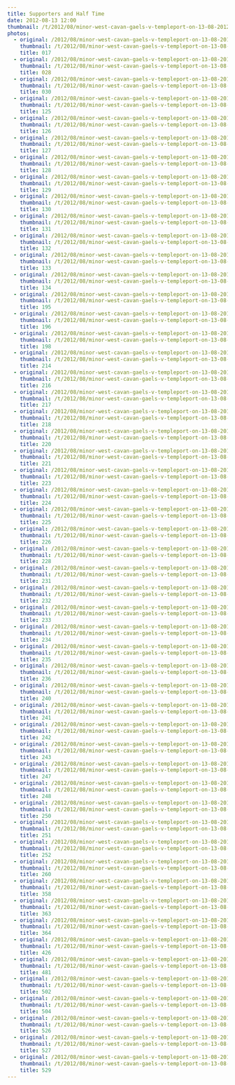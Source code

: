 ```yaml
---
title: Supporters and Half Time
date: 2012-08-13 12:00
thumbnail: /t/2012/08/minor-west-cavan-gaels-v-templeport-on-13-08-2012/supporters-and-half-time/017.jpg
photos:
  - original: /2012/08/minor-west-cavan-gaels-v-templeport-on-13-08-2012/supporters-and-half-time/017.jpg
    thumbnail: /t/2012/08/minor-west-cavan-gaels-v-templeport-on-13-08-2012/supporters-and-half-time/017.jpg
    title: 017
  - original: /2012/08/minor-west-cavan-gaels-v-templeport-on-13-08-2012/supporters-and-half-time/028.jpg
    thumbnail: /t/2012/08/minor-west-cavan-gaels-v-templeport-on-13-08-2012/supporters-and-half-time/028.jpg
    title: 028
  - original: /2012/08/minor-west-cavan-gaels-v-templeport-on-13-08-2012/supporters-and-half-time/030.jpg
    thumbnail: /t/2012/08/minor-west-cavan-gaels-v-templeport-on-13-08-2012/supporters-and-half-time/030.jpg
    title: 030
  - original: /2012/08/minor-west-cavan-gaels-v-templeport-on-13-08-2012/supporters-and-half-time/125.jpg
    thumbnail: /t/2012/08/minor-west-cavan-gaels-v-templeport-on-13-08-2012/supporters-and-half-time/125.jpg
    title: 125
  - original: /2012/08/minor-west-cavan-gaels-v-templeport-on-13-08-2012/supporters-and-half-time/126.jpg
    thumbnail: /t/2012/08/minor-west-cavan-gaels-v-templeport-on-13-08-2012/supporters-and-half-time/126.jpg
    title: 126
  - original: /2012/08/minor-west-cavan-gaels-v-templeport-on-13-08-2012/supporters-and-half-time/127.jpg
    thumbnail: /t/2012/08/minor-west-cavan-gaels-v-templeport-on-13-08-2012/supporters-and-half-time/127.jpg
    title: 127
  - original: /2012/08/minor-west-cavan-gaels-v-templeport-on-13-08-2012/supporters-and-half-time/128.jpg
    thumbnail: /t/2012/08/minor-west-cavan-gaels-v-templeport-on-13-08-2012/supporters-and-half-time/128.jpg
    title: 128
  - original: /2012/08/minor-west-cavan-gaels-v-templeport-on-13-08-2012/supporters-and-half-time/129.jpg
    thumbnail: /t/2012/08/minor-west-cavan-gaels-v-templeport-on-13-08-2012/supporters-and-half-time/129.jpg
    title: 129
  - original: /2012/08/minor-west-cavan-gaels-v-templeport-on-13-08-2012/supporters-and-half-time/130.jpg
    thumbnail: /t/2012/08/minor-west-cavan-gaels-v-templeport-on-13-08-2012/supporters-and-half-time/130.jpg
    title: 130
  - original: /2012/08/minor-west-cavan-gaels-v-templeport-on-13-08-2012/supporters-and-half-time/131.jpg
    thumbnail: /t/2012/08/minor-west-cavan-gaels-v-templeport-on-13-08-2012/supporters-and-half-time/131.jpg
    title: 131
  - original: /2012/08/minor-west-cavan-gaels-v-templeport-on-13-08-2012/supporters-and-half-time/132.jpg
    thumbnail: /t/2012/08/minor-west-cavan-gaels-v-templeport-on-13-08-2012/supporters-and-half-time/132.jpg
    title: 132
  - original: /2012/08/minor-west-cavan-gaels-v-templeport-on-13-08-2012/supporters-and-half-time/133.jpg
    thumbnail: /t/2012/08/minor-west-cavan-gaels-v-templeport-on-13-08-2012/supporters-and-half-time/133.jpg
    title: 133
  - original: /2012/08/minor-west-cavan-gaels-v-templeport-on-13-08-2012/supporters-and-half-time/134.jpg
    thumbnail: /t/2012/08/minor-west-cavan-gaels-v-templeport-on-13-08-2012/supporters-and-half-time/134.jpg
    title: 134
  - original: /2012/08/minor-west-cavan-gaels-v-templeport-on-13-08-2012/supporters-and-half-time/195.jpg
    thumbnail: /t/2012/08/minor-west-cavan-gaels-v-templeport-on-13-08-2012/supporters-and-half-time/195.jpg
    title: 195
  - original: /2012/08/minor-west-cavan-gaels-v-templeport-on-13-08-2012/supporters-and-half-time/196.jpg
    thumbnail: /t/2012/08/minor-west-cavan-gaels-v-templeport-on-13-08-2012/supporters-and-half-time/196.jpg
    title: 196
  - original: /2012/08/minor-west-cavan-gaels-v-templeport-on-13-08-2012/supporters-and-half-time/198.jpg
    thumbnail: /t/2012/08/minor-west-cavan-gaels-v-templeport-on-13-08-2012/supporters-and-half-time/198.jpg
    title: 198
  - original: /2012/08/minor-west-cavan-gaels-v-templeport-on-13-08-2012/supporters-and-half-time/214.jpg
    thumbnail: /t/2012/08/minor-west-cavan-gaels-v-templeport-on-13-08-2012/supporters-and-half-time/214.jpg
    title: 214
  - original: /2012/08/minor-west-cavan-gaels-v-templeport-on-13-08-2012/supporters-and-half-time/216.jpg
    thumbnail: /t/2012/08/minor-west-cavan-gaels-v-templeport-on-13-08-2012/supporters-and-half-time/216.jpg
    title: 216
  - original: /2012/08/minor-west-cavan-gaels-v-templeport-on-13-08-2012/supporters-and-half-time/217.jpg
    thumbnail: /t/2012/08/minor-west-cavan-gaels-v-templeport-on-13-08-2012/supporters-and-half-time/217.jpg
    title: 217
  - original: /2012/08/minor-west-cavan-gaels-v-templeport-on-13-08-2012/supporters-and-half-time/218.jpg
    thumbnail: /t/2012/08/minor-west-cavan-gaels-v-templeport-on-13-08-2012/supporters-and-half-time/218.jpg
    title: 218
  - original: /2012/08/minor-west-cavan-gaels-v-templeport-on-13-08-2012/supporters-and-half-time/220.jpg
    thumbnail: /t/2012/08/minor-west-cavan-gaels-v-templeport-on-13-08-2012/supporters-and-half-time/220.jpg
    title: 220
  - original: /2012/08/minor-west-cavan-gaels-v-templeport-on-13-08-2012/supporters-and-half-time/221.jpg
    thumbnail: /t/2012/08/minor-west-cavan-gaels-v-templeport-on-13-08-2012/supporters-and-half-time/221.jpg
    title: 221
  - original: /2012/08/minor-west-cavan-gaels-v-templeport-on-13-08-2012/supporters-and-half-time/223.jpg
    thumbnail: /t/2012/08/minor-west-cavan-gaels-v-templeport-on-13-08-2012/supporters-and-half-time/223.jpg
    title: 223
  - original: /2012/08/minor-west-cavan-gaels-v-templeport-on-13-08-2012/supporters-and-half-time/224.jpg
    thumbnail: /t/2012/08/minor-west-cavan-gaels-v-templeport-on-13-08-2012/supporters-and-half-time/224.jpg
    title: 224
  - original: /2012/08/minor-west-cavan-gaels-v-templeport-on-13-08-2012/supporters-and-half-time/225.jpg
    thumbnail: /t/2012/08/minor-west-cavan-gaels-v-templeport-on-13-08-2012/supporters-and-half-time/225.jpg
    title: 225
  - original: /2012/08/minor-west-cavan-gaels-v-templeport-on-13-08-2012/supporters-and-half-time/226.jpg
    thumbnail: /t/2012/08/minor-west-cavan-gaels-v-templeport-on-13-08-2012/supporters-and-half-time/226.jpg
    title: 226
  - original: /2012/08/minor-west-cavan-gaels-v-templeport-on-13-08-2012/supporters-and-half-time/228.jpg
    thumbnail: /t/2012/08/minor-west-cavan-gaels-v-templeport-on-13-08-2012/supporters-and-half-time/228.jpg
    title: 228
  - original: /2012/08/minor-west-cavan-gaels-v-templeport-on-13-08-2012/supporters-and-half-time/231.jpg
    thumbnail: /t/2012/08/minor-west-cavan-gaels-v-templeport-on-13-08-2012/supporters-and-half-time/231.jpg
    title: 231
  - original: /2012/08/minor-west-cavan-gaels-v-templeport-on-13-08-2012/supporters-and-half-time/232.jpg
    thumbnail: /t/2012/08/minor-west-cavan-gaels-v-templeport-on-13-08-2012/supporters-and-half-time/232.jpg
    title: 232
  - original: /2012/08/minor-west-cavan-gaels-v-templeport-on-13-08-2012/supporters-and-half-time/233.jpg
    thumbnail: /t/2012/08/minor-west-cavan-gaels-v-templeport-on-13-08-2012/supporters-and-half-time/233.jpg
    title: 233
  - original: /2012/08/minor-west-cavan-gaels-v-templeport-on-13-08-2012/supporters-and-half-time/234.jpg
    thumbnail: /t/2012/08/minor-west-cavan-gaels-v-templeport-on-13-08-2012/supporters-and-half-time/234.jpg
    title: 234
  - original: /2012/08/minor-west-cavan-gaels-v-templeport-on-13-08-2012/supporters-and-half-time/235.jpg
    thumbnail: /t/2012/08/minor-west-cavan-gaels-v-templeport-on-13-08-2012/supporters-and-half-time/235.jpg
    title: 235
  - original: /2012/08/minor-west-cavan-gaels-v-templeport-on-13-08-2012/supporters-and-half-time/236.jpg
    thumbnail: /t/2012/08/minor-west-cavan-gaels-v-templeport-on-13-08-2012/supporters-and-half-time/236.jpg
    title: 236
  - original: /2012/08/minor-west-cavan-gaels-v-templeport-on-13-08-2012/supporters-and-half-time/240.jpg
    thumbnail: /t/2012/08/minor-west-cavan-gaels-v-templeport-on-13-08-2012/supporters-and-half-time/240.jpg
    title: 240
  - original: /2012/08/minor-west-cavan-gaels-v-templeport-on-13-08-2012/supporters-and-half-time/241.jpg
    thumbnail: /t/2012/08/minor-west-cavan-gaels-v-templeport-on-13-08-2012/supporters-and-half-time/241.jpg
    title: 241
  - original: /2012/08/minor-west-cavan-gaels-v-templeport-on-13-08-2012/supporters-and-half-time/242.jpg
    thumbnail: /t/2012/08/minor-west-cavan-gaels-v-templeport-on-13-08-2012/supporters-and-half-time/242.jpg
    title: 242
  - original: /2012/08/minor-west-cavan-gaels-v-templeport-on-13-08-2012/supporters-and-half-time/243.jpg
    thumbnail: /t/2012/08/minor-west-cavan-gaels-v-templeport-on-13-08-2012/supporters-and-half-time/243.jpg
    title: 243
  - original: /2012/08/minor-west-cavan-gaels-v-templeport-on-13-08-2012/supporters-and-half-time/247.jpg
    thumbnail: /t/2012/08/minor-west-cavan-gaels-v-templeport-on-13-08-2012/supporters-and-half-time/247.jpg
    title: 247
  - original: /2012/08/minor-west-cavan-gaels-v-templeport-on-13-08-2012/supporters-and-half-time/248.jpg
    thumbnail: /t/2012/08/minor-west-cavan-gaels-v-templeport-on-13-08-2012/supporters-and-half-time/248.jpg
    title: 248
  - original: /2012/08/minor-west-cavan-gaels-v-templeport-on-13-08-2012/supporters-and-half-time/250.jpg
    thumbnail: /t/2012/08/minor-west-cavan-gaels-v-templeport-on-13-08-2012/supporters-and-half-time/250.jpg
    title: 250
  - original: /2012/08/minor-west-cavan-gaels-v-templeport-on-13-08-2012/supporters-and-half-time/251.jpg
    thumbnail: /t/2012/08/minor-west-cavan-gaels-v-templeport-on-13-08-2012/supporters-and-half-time/251.jpg
    title: 251
  - original: /2012/08/minor-west-cavan-gaels-v-templeport-on-13-08-2012/supporters-and-half-time/252.jpg
    thumbnail: /t/2012/08/minor-west-cavan-gaels-v-templeport-on-13-08-2012/supporters-and-half-time/252.jpg
    title: 252
  - original: /2012/08/minor-west-cavan-gaels-v-templeport-on-13-08-2012/supporters-and-half-time/260.jpg
    thumbnail: /t/2012/08/minor-west-cavan-gaels-v-templeport-on-13-08-2012/supporters-and-half-time/260.jpg
    title: 260
  - original: /2012/08/minor-west-cavan-gaels-v-templeport-on-13-08-2012/supporters-and-half-time/358.jpg
    thumbnail: /t/2012/08/minor-west-cavan-gaels-v-templeport-on-13-08-2012/supporters-and-half-time/358.jpg
    title: 358
  - original: /2012/08/minor-west-cavan-gaels-v-templeport-on-13-08-2012/supporters-and-half-time/363.jpg
    thumbnail: /t/2012/08/minor-west-cavan-gaels-v-templeport-on-13-08-2012/supporters-and-half-time/363.jpg
    title: 363
  - original: /2012/08/minor-west-cavan-gaels-v-templeport-on-13-08-2012/supporters-and-half-time/364.jpg
    thumbnail: /t/2012/08/minor-west-cavan-gaels-v-templeport-on-13-08-2012/supporters-and-half-time/364.jpg
    title: 364
  - original: /2012/08/minor-west-cavan-gaels-v-templeport-on-13-08-2012/supporters-and-half-time/426.jpg
    thumbnail: /t/2012/08/minor-west-cavan-gaels-v-templeport-on-13-08-2012/supporters-and-half-time/426.jpg
    title: 426
  - original: /2012/08/minor-west-cavan-gaels-v-templeport-on-13-08-2012/supporters-and-half-time/481.jpg
    thumbnail: /t/2012/08/minor-west-cavan-gaels-v-templeport-on-13-08-2012/supporters-and-half-time/481.jpg
    title: 481
  - original: /2012/08/minor-west-cavan-gaels-v-templeport-on-13-08-2012/supporters-and-half-time/502.jpg
    thumbnail: /t/2012/08/minor-west-cavan-gaels-v-templeport-on-13-08-2012/supporters-and-half-time/502.jpg
    title: 502
  - original: /2012/08/minor-west-cavan-gaels-v-templeport-on-13-08-2012/supporters-and-half-time/504.jpg
    thumbnail: /t/2012/08/minor-west-cavan-gaels-v-templeport-on-13-08-2012/supporters-and-half-time/504.jpg
    title: 504
  - original: /2012/08/minor-west-cavan-gaels-v-templeport-on-13-08-2012/supporters-and-half-time/526.jpg
    thumbnail: /t/2012/08/minor-west-cavan-gaels-v-templeport-on-13-08-2012/supporters-and-half-time/526.jpg
    title: 526
  - original: /2012/08/minor-west-cavan-gaels-v-templeport-on-13-08-2012/supporters-and-half-time/527.jpg
    thumbnail: /t/2012/08/minor-west-cavan-gaels-v-templeport-on-13-08-2012/supporters-and-half-time/527.jpg
    title: 527
  - original: /2012/08/minor-west-cavan-gaels-v-templeport-on-13-08-2012/supporters-and-half-time/529.jpg
    thumbnail: /t/2012/08/minor-west-cavan-gaels-v-templeport-on-13-08-2012/supporters-and-half-time/529.jpg
    title: 529
---
```

